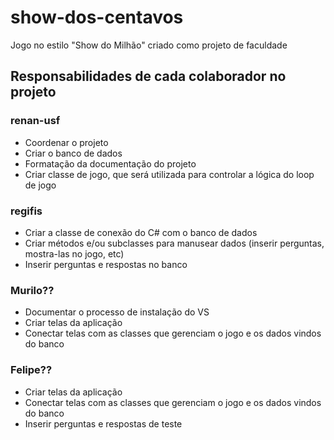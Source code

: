 # show-dos-centavos
Jogo no estilo "Show do Milhão" criado como projeto de faculdade

## Responsabilidades de cada colaborador no projeto

### renan-usf
- Coordenar o projeto
- Criar o banco de dados
- Formatação da documentação do projeto
- Criar classe de jogo, que será utilizada para controlar a lógica do loop de jogo

### regifis
- Criar a classe de conexão do C# com o banco de dados
- Criar métodos e/ou subclasses para manusear dados (inserir perguntas, mostra-las no jogo, etc)
- Inserir perguntas e respostas no banco

### Murilo??
- Documentar o processo de instalação do VS
- Criar telas da aplicação
- Conectar telas com as classes que gerenciam o jogo e os dados vindos do banco

### Felipe??
- Criar telas da aplicação
- Conectar telas com as classes que gerenciam o jogo e os dados vindos do banco
- Inserir perguntas e respostas de teste

